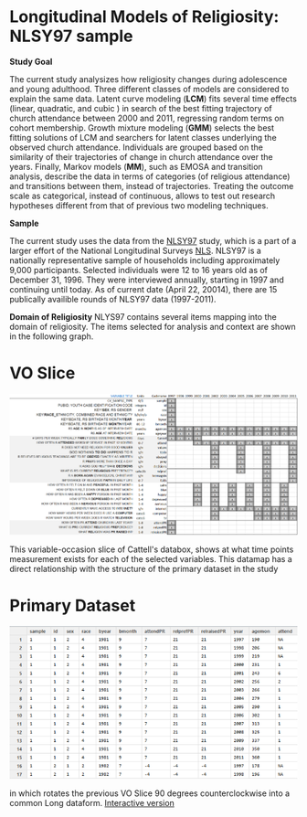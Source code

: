 
Longitudinal Models of Religiosity: NLSY97 sample
========================================================

**Study Goal**

The current study analysizes how religiosity changes during adolescence and young adulthood. Three different classes of models are considered to explain the same data. Latent curve modeling (**LCM**) fits  several time effects (linear, quadratic, and cubic ) in search of the best fitting trajectory of  church attendance between 2000 and 2011, regressing random terms on cohort membership. Growth mixture modeling (**GMM**) selects the best fitting solutions of LCM and searchers for latent classes underlying the observed church attendance. Individuals are grouped based on the similarity of their trajectories of change in church attendance over the years. Finally, Markov models (**MM**), such as EMOSA and transition analysis, describe the data in terms of categories (of religious attendance) and transitions between them, instead of trajectories. Treating the outcome scale as categorical, instead of continuous, allows to test out research hypotheses different from that of previous two modeling techniques.

**Sample**

The current study uses the data from the [NLSY97](http://www.bls.gov/nls/nlsy97.htm) study, which is a part of a larger effort of the National Longitudinal Surveys [NLS](http://www.bls.gov/nls/). NLSY97 is a nationally representative sample of households including approximately 9,000 participants. Selected individuals were 12 to 16 years old as of December 31, 1996. They were interviewed annually, starting in 1997 and continuing until today. As of current date (April 22, 20014), there are 15 publically availible rounds of NLSY97 data (1997-2011).

**Domain of Religiosity**
NLYS97 contains several items mapping into the domain of religiosity. The items selected for analysis and context are shown in the following graph. 
# VO Slice 
<img link src="./Documentation/figure_rmd/variables_layout.png" alt="Databox slice" style="width:700px;"/>  

This variable-occasion slice of Cattell's databox, shows at what time points measurement exists for each of the selected variables. This datamap has a direct relationship with the structure of the primary dataset in the study
# Primary Dataset
<img link src="./Documentation/figure_rmd/variables_layout_dsL.png" alt="Databox slice" style="width:700px;"/>  

in which rotates the previous VO Slice 90 degrees counterclockwise into a common Long dataform.
[Interactive version]("./www/slice-vo.html")
